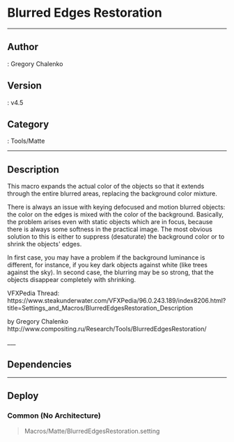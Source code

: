 # Blurred Edges Restoration
___

## Author
 : Gregory Chalenko

## Version
 : v4.5

## Category
 : Tools/Matte
___

## Description
<p>This macro expands the actual color of the objects so that it extends through the entire blurred areas, replacing the background color mixture.</p>

<p>There is always an issue with keying defocused and motion blurred objects: the color on the edges is mixed with the color of the background. Basically, the problem arises even with static objects which are in focus, because there is always some softness in the practical image. The most obvious solution to this is either to suppress (desaturate) the background color or to shrink the objects' edges.</p>

<p>In first case, you may have a problem if the background luminance is different, for instance, if you key dark objects against white (like trees against the sky). In second case, the blurring may be so strong, that the objects disappear completely with shrinking.</p>

<p>VFXPedia Thread:<br>
https://www.steakunderwater.com/VFXPedia/96.0.243.189/index8206.html?title=Settings_and_Macros/BlurredEdgesRestoration_Description</p>

<p>by Gregory Chalenko<br>
http://www.compositing.ru/Research/Tools/BlurredEdgesRestoration/</p>___

## Dependencies


___

## Deploy

### Common (No Architecture)

> Macros/Matte/BlurredEdgesRestoration.setting  
